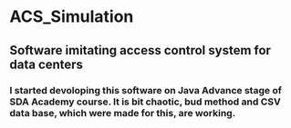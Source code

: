 # ACS_Simulation 
## Software imitating access control system for data centers
### I started devoloping this software on Java Advance stage of SDA Academy course. It is bit chaotic, bud method and CSV data base, which were made for this, are working. 
## 
